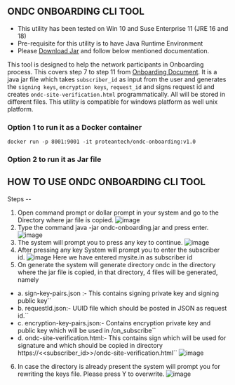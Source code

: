 ##   ONDC ONBOARDING CLI TOOL

* This utility has been tested on Win 10 and Suse Enterprise 11 (JRE 16 and 18) 
* Pre-requisite for this utility is to have Java Runtime Environment
* Please [Download Jar](ondc-onboarding.jar) and follow below mentioned documentation.

This tool is designed to help the network participants in Onboarding process.   This covers step 7 to step 11 from [Onboarding Document](https://github.com/ONDC-Official/developer-docs/blob/main/registry/Onboarding%20of%20Participants.md).  It is a java jar file which takes ``subscriber_id`` as input from the user and generates the ``signing keys``, ``encryption keys``, ``request_id`` and signs request id and creates ``ondc-site-verification.html`` programmatically.  All will be stored in different files.  This utility is compatible for windows platform as well unix platform.


### Option 1 to run it as a Docker container

`docker run -p 8001:9001 -it proteantech/ondc-onboarding:v1.0`

### Option 2 to run it as Jar file

## HOW TO USE ONDC ONBOARDING CLI TOOL

Steps --

1.	Open command prompt or dollar prompt in your system and go to the Directory where jar file is copied.
	![image](https://user-images.githubusercontent.com/105848220/191972868-939ddb64-b3e4-40bc-b811-21fa6a2c75a8.png)
2.	Type the command java -jar ondc-onboarding.jar and press enter.
 ![image](https://user-images.githubusercontent.com/105848220/191973151-6aef3bb2-1741-425d-b5c3-1b8a28a936f9.png)
3.	The system will prompt you to press any key to continue.
![image](https://user-images.githubusercontent.com/105848220/191973338-7be0500d-69dc-4bb7-8f4e-69fb90a58cb3.png)
4.	After pressing any key System will prompt you to  enter the subscriber id.
![image](https://user-images.githubusercontent.com/105848220/191974098-dc05ed46-54f2-47e9-9e6c-703392a8cdff.png)
Here we have entered mysite.in as subscriber id
5.	On generate the system will generate directory ondc in the directory where the jar file is copied, in that directory, 4 files will be generated, namely
*   a.	sign-key-pairs.json  :- This contains signing private key and signing public key``
*   b.	requestId.json:- UUID file which should be posted in JSON as request id.``
*   c.	encryption-key-pairs.json:- Contains encryption private key and public key which will be used in /on_subscribe``
*   d.	ondc-site-verification.html:- This contains sign which will be used for signature and which should be copied in directory https://<<subscriber_id>>/ondc-site-verification.html``
![image](https://user-images.githubusercontent.com/105848220/191975342-e98c1c83-0fe8-4c99-a17b-987b490c771f.png)
6. In case the directory is already present the system will prompt you for rewriting the keys file.  Please press Y to overwrite.
![image](https://user-images.githubusercontent.com/105848220/191975515-5eca8c99-9359-470c-81d9-6f704d086f75.png)
